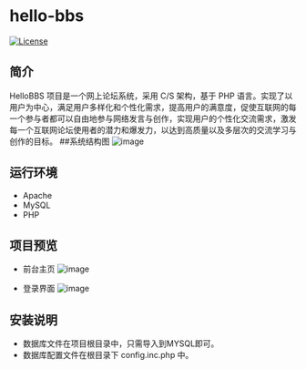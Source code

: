 # hello-bbs
[![License](https://img.shields.io/badge/license-Apache%202-4EB1BA.svg)](https://www.apache.org/licenses/LICENSE-2.0.html)

## 简介
HelloBBS 项目是一个网上论坛系统，采用 C/S 架构，基于 PHP 语言。实现了以用户为中心，满足用户多样化和个性化需求，提高用户的满意度，促使互联网的每一个参与者都可以自由地参与网络发言与创作，实现用户的个性化交流需求，激发每一个互联网论坛使用者的潜力和爆发力，以达到高质量以及多层次的交流学习与创作的目标。
##系统结构图
![image](https://raw.githubusercontent.com/HUANGoJIE/hello-bbs/master/img-folder/系统结构图.jpg)

## 运行环境
- Apache
- MySQL
- PHP

## 项目预览
- 前台主页
![image](https://raw.githubusercontent.com/HUANGoJIE/hello-bbs/master/img-folder/前台主页.png)

- 登录界面
![image](https://raw.githubusercontent.com/HUANGoJIE/hello-bbs/master/img-folder/登录界面.png)

## 安装说明
- 数据库文件在项目根目录中，只需导入到MYSQL即可。
- 数据库配置文件在根目录下 config.inc.php 中。


